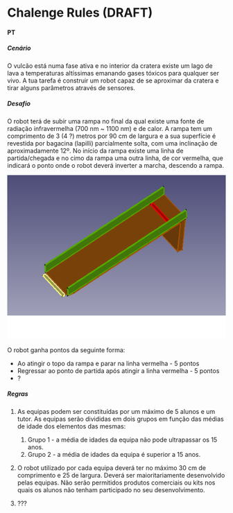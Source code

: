 # Chalenge Rules (DRAFT)

#### PT 

##### Cenário 

O vulcão está numa fase ativa e no interior da cratera existe um lago de lava a temperaturas altíssimas emanando gases tóxicos para qualquer ser vivo. A tua tarefa é construir um robot capaz de se aproximar da cratera e tirar alguns parâmetros através de sensores.

##### Desafio

O robot terá de subir uma rampa no final da qual existe uma fonte de radiação infravermelha (700 nm ~ 1100 nm) e de calor. A rampa tem um comprimento de 3 (4 ?) metros por 90 cm de largura e a sua superfície é revestida por bagacina (lapilli) parcialmente solta, com uma inclinação de aproximadamente 12º. 
No início da rampa existe uma linha de partida/chegada e no cimo da rampa uma outra linha, de cor vermelha, que indicará o ponto onde o robot deverá inverter a marcha, descendo a rampa.

![azbot1c](img/rampa.png)

O robot ganha pontos da seguinte forma:

- Ao atingir o topo da rampa e parar na linha vermelha - 5 pontos
- Regressar ao ponto de partida após atingir a linha vermelha - 5 pontos
- ?

##### Regras

1. As equipas podem ser constituídas por um máximo de 5 alunos e um tutor. As equipas serão divididas em dois grupos em função das médias de idade dos elementos das mesmas:
    1. Grupo 1 - a média de idades da equipa não pode ultrapassar os 15 anos.
    2. Grupo 2 - a média de idades da equipa é superior a 15 anos.

2. O robot utilizado por cada equipa deverá ter no máximo 30 cm de comprimento e 25 de largura. Deverá ser maioritariamente desenvolvido pelas equipas. Não serão permitidos produtos comerciais ou kits nos quais os alunos não tenham participado no seu desenvolvimento.

3. ???